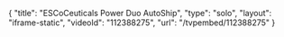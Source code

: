 {
    "title": "ESCoCeuticals Power Duo  AutoShip",
    "type": "solo",
    "layout": "iframe-static",
    "videoId": "112388275",
    "url": "\/tvpembed\/112388275"
}